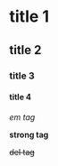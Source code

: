 # title 1

## title 2

### title 3

#### title 4

<em> em tag </em>

<strong> strong tag </strong>

<del> del tag </del>
